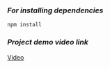 ### _For installing dependencies_

`npm install`

### _Project demo video link_

[Video](https://watch.screencastify.com/v/3tphM1zmUQmR2RJMSLGL)
